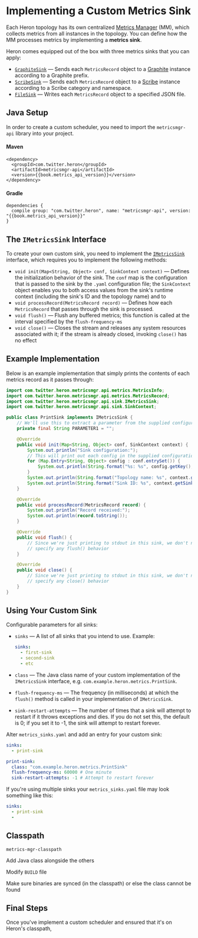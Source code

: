 # Implementing a Custom Metrics Sink

Each Heron topology has its own centralized [Metrics
Manager](../concepts/architecture.html#metrics-manager) (MM), which collects
metrics from all instances in the topology. You can define how the MM processes
metrics by implementing a **metrics sink**.

Heron comes equipped out of the box with three metrics sinks that you can
apply:

* [`GraphiteSink`](TODO) &mdash; Sends each `MetricsRecord` object to a
  [Graphite](http://graphite.wikidot.com/) instance according to a Graphite
  prefix.
* [`ScribeSink`](TODO) &mdash; Sends each `MetricsRecord` object to a
  [Scribe](https://github.com/facebookarchive/scribe) instance according to a
  Scribe category and namespace.
* [`FileSink`](TODO) &mdash; Writes each `MetricsRecord` object to a specified
  JSON file.

## Java Setup

In order to create a custom scheduler, you need to import the `metricsmgr-api`
library into your project.

#### Maven

<pre><code class="lang-xml">&lt;dependency&gt;
  &lt;groupId>com.twitter.heron&lt;/groupId&gt;
  &lt;artifactId>metricsmgr-api&lt;/artifactId&gt;
  &lt;version&gt;{{book.metrics_api_version}}&lt;/version&gt;
&lt;/dependency&gt;</code></pre>

#### Gradle

<pre><code class="lang-groovy">dependencies {
  compile group: "com.twitter.heron", name: "metricsmgr-api", version: "{{book.metrics_api_version}}"
}</code></pre>

## The `IMetricsSink` Interface

To create your own custom sink, you need to implement the
[`IMetricsSink`](http://heronproject.github.io/metrics-api/com/twitter/heron/metricsmgr/IMetricsSink)
interface, which requires you to implement the following methods:

* `void init(Map<String, Object> conf, SinkContext context)` &mdash; Defines the
  initialization behavior of the sink. The `conf` map is the configuration that
  is passed to the sink by the `.yaml` configuration file; the `SinkContext`
  object enables you to both access values from the sink's runtime context
  (including the sink's ID and the topology name) and to
* `void processRecord(MetricsRecord record)` &mdash; Defines how each
  `MetricsRecord` that passes through the sink is processed.
* `void flush()` &mdash; Flush any buffered metrics; this function is called at the
  interval specified by the `flush-frequency-ms`
* `void close()` &mdash; Closes the stream and releases any system resources
  associated with it; if the stream is already closed, invoking `close()` has no
  effect

## Example Implementation

Below is an example implementation that simply prints the contents of each
metrics record as it passes through:

```java
import com.twitter.heron.metricsmgr.api.metrics.MetricsInfo;
import com.twitter.heron.metricsmgr.api.metrics.MetricsRecord;
import com.twitter.heron.metricsmgr.api.sink.IMetricsSink;
import com.twitter.heron.metricsmgr.api.sink.SinkContext;

public class PrintSink implements IMetricsSink {
    // We'll use this to extract a parameter from the supplied configuration
    private final String PARAMETER1 = "";

    @Override
    public void init(Map<String, Object> conf, SinkContext context) {
        System.out.println("Sink configuration:");
        // This will print out each config in the supplied configuration
        for (Map.Entry<String, Object> config : conf.entrySet()) {
            System.out.println(String.format("%s: %s", config.getKey(), config.getValue());
        }
        System.out.println(String.format("Topology name: %s", context.getTopologyName());
        System.out.println(String.format("Sink ID: %s", context.getSinkId()));
    }

    @Override
    public void processRecord(MetricsRecord record) {
        System.out.println("Record received:");
        System.out.println(record.toString());
    }

    @Override
    public void flush() {
        // Since we're just printing to stdout in this sink, we don't need to
        // specify any flush() behavior 
    }

    @Override
    public void close() {
        // Since we're just printing to stdout in this sink, we don't need to
        // specify any close() behavior 
    }
}
```

## Using Your Custom Sink

Configurable parameters for all sinks:

* `sinks` &mdash; A list of all sinks that you intend to use. Example:

   ```yaml
   sinks:
     - first-sink
     - second-sink
     - etc
   ```

* `class` &mdash; The Java class name of your custom implementation of the
  `IMetricsSink` interface, e.g. `com.example.heron.metrics.PrintSink`.
* `flush-frequency-ms` &mdash; The frequency (in milliseconds) at which the
  `flush()` method is called in your implementation of `IMetricsSink`.
* `sink-restart-attempts` &mdash; The number of times that a sink will attempt to
  restart if it throws exceptions and dies. If you do not set this, the default
  is 0; if you set it to -1, the sink will attempt to restart forever.

Alter `metrics_sinks.yaml` and add an entry for your custom sink:

```yaml
sinks:
  - print-sink

print-sink:
  class: "com.example.heron.metrics.PrintSink"
  flush-frequency-ms: 60000 # One minute
  sink-restart-attempts: -1 # Attempt to restart forever
```

If you're using multiple sinks your `metrics_sinks.yaml` file may look something
like this:

```yaml
sinks:
  - print-sink
  - 
```

## Classpath

`metrics-mgr-classpath`

Add Java class alongside the others

Modify `BUILD` file

Make sure binaries are synced (in the classpath) or else the class cannot be
found

## Final Steps

Once you've implement a custom scheduler and ensured that it's on Heron's classpath,
